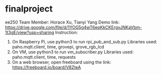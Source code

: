 # finalproject
ee250
Team Member: Horace Xu, Tianyi Yang
Demo link: https://drive.google.com/file/d/1YOG5g4wT6epKkCKErgvJNKaVbm-1t3gE/view?usp=sharing
Instruction:
1. On Raspberry Pi, use python3 to run rpi_pub_and_sub.py
   Libraries used: paho.mqtt.client, time, grovepi, grove_rgb_lcd
2. On VM, use python3 to run vm_subscriber.py
   Libraries used: paho.mqtt.client, time, requests
3. On a web browser, open freeboard using the link: https://freeboard.io/board/V8ZteA

